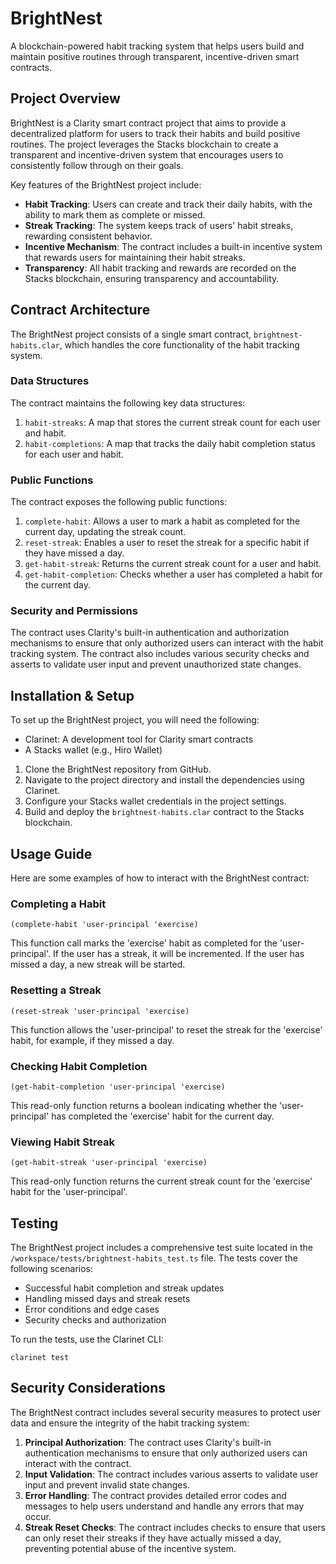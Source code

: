 # BrightNest

A blockchain-powered habit tracking system that helps users build and maintain positive routines through transparent, incentive-driven smart contracts.

## Project Overview

BrightNest is a Clarity smart contract project that aims to provide a decentralized platform for users to track their habits and build positive routines. The project leverages the Stacks blockchain to create a transparent and incentive-driven system that encourages users to consistently follow through on their goals.

Key features of the BrightNest project include:

- **Habit Tracking**: Users can create and track their daily habits, with the ability to mark them as complete or missed.
- **Streak Tracking**: The system keeps track of users' habit streaks, rewarding consistent behavior.
- **Incentive Mechanism**: The contract includes a built-in incentive system that rewards users for maintaining their habit streaks.
- **Transparency**: All habit tracking and rewards are recorded on the Stacks blockchain, ensuring transparency and accountability.

## Contract Architecture

The BrightNest project consists of a single smart contract, `brightnest-habits.clar`, which handles the core functionality of the habit tracking system.

### Data Structures

The contract maintains the following key data structures:

1. `habit-streaks`: A map that stores the current streak count for each user and habit.
2. `habit-completions`: A map that tracks the daily habit completion status for each user and habit.

### Public Functions

The contract exposes the following public functions:

1. `complete-habit`: Allows a user to mark a habit as completed for the current day, updating the streak count.
2. `reset-streak`: Enables a user to reset the streak for a specific habit if they have missed a day.
3. `get-habit-streak`: Returns the current streak count for a user and habit.
4. `get-habit-completion`: Checks whether a user has completed a habit for the current day.

### Security and Permissions

The contract uses Clarity's built-in authentication and authorization mechanisms to ensure that only authorized users can interact with the habit tracking system. The contract also includes various security checks and asserts to validate user input and prevent unauthorized state changes.

## Installation & Setup

To set up the BrightNest project, you will need the following:

- Clarinet: A development tool for Clarity smart contracts
- A Stacks wallet (e.g., Hiro Wallet)

1. Clone the BrightNest repository from GitHub.
2. Navigate to the project directory and install the dependencies using Clarinet.
3. Configure your Stacks wallet credentials in the project settings.
4. Build and deploy the `brightnest-habits.clar` contract to the Stacks blockchain.

## Usage Guide

Here are some examples of how to interact with the BrightNest contract:

### Completing a Habit
```clarity
(complete-habit 'user-principal 'exercise)
```
This function call marks the 'exercise' habit as completed for the 'user-principal'. If the user has a streak, it will be incremented. If the user has missed a day, a new streak will be started.

### Resetting a Streak
```clarity
(reset-streak 'user-principal 'exercise)
```
This function allows the 'user-principal' to reset the streak for the 'exercise' habit, for example, if they missed a day.

### Checking Habit Completion
```clarity
(get-habit-completion 'user-principal 'exercise)
```
This read-only function returns a boolean indicating whether the 'user-principal' has completed the 'exercise' habit for the current day.

### Viewing Habit Streak
```clarity
(get-habit-streak 'user-principal 'exercise)
```
This read-only function returns the current streak count for the 'exercise' habit for the 'user-principal'.

## Testing

The BrightNest project includes a comprehensive test suite located in the `/workspace/tests/brightnest-habits_test.ts` file. The tests cover the following scenarios:

- Successful habit completion and streak updates
- Handling missed days and streak resets
- Error conditions and edge cases
- Security checks and authorization

To run the tests, use the Clarinet CLI:

```
clarinet test
```

## Security Considerations

The BrightNest contract includes several security measures to protect user data and ensure the integrity of the habit tracking system:

1. **Principal Authorization**: The contract uses Clarity's built-in authentication mechanisms to ensure that only authorized users can interact with the contract.
2. **Input Validation**: The contract includes various asserts to validate user input and prevent invalid state changes.
3. **Error Handling**: The contract provides detailed error codes and messages to help users understand and handle any errors that may occur.
4. **Streak Reset Checks**: The contract includes checks to ensure that users can only reset their streaks if they have actually missed a day, preventing potential abuse of the incentive system.
